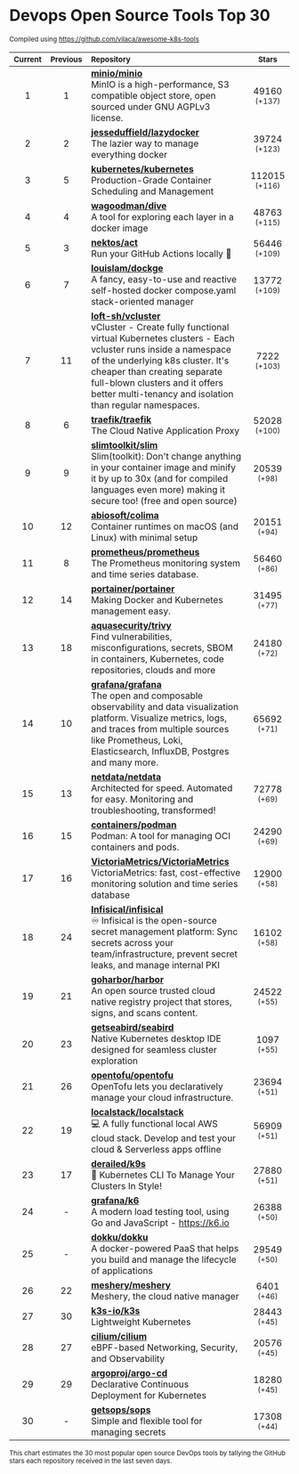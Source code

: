 # Devops Open Source Tools Top 30
<sup>Compiled using https://github.com/vilaca/awesome-k8s-tools</sup>
<div align="center">

|<sub>Current</sub>|<sub>Previous</sub>|<sub>Repository</sub>|<sub>Stars</sub>|
|:---:|:---:|:---|:---:|
|1|1|[**minio/minio**](https://github.com/minio/minio)<br/>MinIO is a high-performance, S3 compatible object store, open sourced under GNU AGPLv3 license.|49160 <sup>(+137)</sup>|
|2|2|[**jesseduffield/lazydocker**](https://github.com/jesseduffield/lazydocker)<br/>The lazier way to manage everything docker|39724 <sup>(+123)</sup>|
|3|5|[**kubernetes/kubernetes**](https://github.com/kubernetes/kubernetes)<br/>Production-Grade Container Scheduling and Management|112015 <sup>(+116)</sup>|
|4|4|[**wagoodman/dive**](https://github.com/wagoodman/dive)<br/>A tool for exploring each layer in a docker image|48763 <sup>(+115)</sup>|
|5|3|[**nektos/act**](https://github.com/nektos/act)<br/>Run your GitHub Actions locally 🚀|56446 <sup>(+109)</sup>|
|6|7|[**louislam/dockge**](https://github.com/louislam/dockge)<br/>A fancy, easy-to-use and reactive self-hosted docker compose.yaml stack-oriented manager|13772 <sup>(+109)</sup>|
|7|11|[**loft-sh/vcluster**](https://github.com/loft-sh/vcluster)<br/>vCluster - Create fully functional virtual Kubernetes clusters - Each vcluster runs inside a namespace of the underlying k8s cluster. It's cheaper than creating separate full-blown clusters and it offers better multi-tenancy and isolation than regular namespaces.|7222 <sup>(+103)</sup>|
|8|6|[**traefik/traefik**](https://github.com/traefik/traefik)<br/>The Cloud Native Application Proxy|52028 <sup>(+100)</sup>|
|9|9|[**slimtoolkit/slim**](https://github.com/slimtoolkit/slim)<br/>Slim(toolkit): Don't change anything in your container image and minify it by up to 30x (and for compiled languages even more) making it secure too! (free and open source)|20539 <sup>(+98)</sup>|
|10|12|[**abiosoft/colima**](https://github.com/abiosoft/colima)<br/>Container runtimes on macOS (and Linux) with minimal setup|20151 <sup>(+94)</sup>|
|11|8|[**prometheus/prometheus**](https://github.com/prometheus/prometheus)<br/>The Prometheus monitoring system and time series database.|56460 <sup>(+86)</sup>|
|12|14|[**portainer/portainer**](https://github.com/portainer/portainer)<br/>Making Docker and Kubernetes management easy.|31495 <sup>(+77)</sup>|
|13|18|[**aquasecurity/trivy**](https://github.com/aquasecurity/trivy)<br/>Find vulnerabilities, misconfigurations, secrets, SBOM in containers, Kubernetes, code repositories, clouds and more|24180 <sup>(+72)</sup>|
|14|10|[**grafana/grafana**](https://github.com/grafana/grafana)<br/>The open and composable observability and data visualization platform. Visualize metrics, logs, and traces from multiple sources like Prometheus, Loki, Elasticsearch, InfluxDB, Postgres and many more. |65692 <sup>(+71)</sup>|
|15|13|[**netdata/netdata**](https://github.com/netdata/netdata)<br/>Architected for speed. Automated for easy. Monitoring and troubleshooting, transformed!|72778 <sup>(+69)</sup>|
|16|15|[**containers/podman**](https://github.com/containers/podman)<br/>Podman: A tool for managing OCI containers and pods.|24290 <sup>(+69)</sup>|
|17|16|[**VictoriaMetrics/VictoriaMetrics**](https://github.com/VictoriaMetrics/VictoriaMetrics)<br/>VictoriaMetrics: fast, cost-effective monitoring solution and time series database|12900 <sup>(+58)</sup>|
|18|24|[**Infisical/infisical**](https://github.com/Infisical/infisical)<br/>♾ Infisical is the open-source secret management platform: Sync secrets across your team/infrastructure, prevent secret leaks, and manage internal PKI|16102 <sup>(+58)</sup>|
|19|21|[**goharbor/harbor**](https://github.com/goharbor/harbor)<br/>An open source trusted cloud native registry project that stores, signs, and scans content.|24522 <sup>(+55)</sup>|
|20|23|[**getseabird/seabird**](https://github.com/getseabird/seabird)<br/>Native Kubernetes desktop IDE designed for seamless cluster exploration|1097 <sup>(+55)</sup>|
|21|26|[**opentofu/opentofu**](https://github.com/opentofu/opentofu)<br/>OpenTofu lets you declaratively manage your cloud infrastructure.|23694 <sup>(+51)</sup>|
|22|19|[**localstack/localstack**](https://github.com/localstack/localstack)<br/>💻 A fully functional local AWS cloud stack. Develop and test your cloud & Serverless apps offline|56909 <sup>(+51)</sup>|
|23|17|[**derailed/k9s**](https://github.com/derailed/k9s)<br/>🐶 Kubernetes CLI To Manage Your Clusters In Style!|27880 <sup>(+51)</sup>|
|24|-|[**grafana/k6**](https://github.com/grafana/k6)<br/>A modern load testing tool, using Go and JavaScript - https://k6.io|26388 <sup>(+50)</sup>|
|25|-|[**dokku/dokku**](https://github.com/dokku/dokku)<br/>A docker-powered PaaS that helps you build and manage the lifecycle of applications|29549 <sup>(+50)</sup>|
|26|22|[**meshery/meshery**](https://github.com/meshery/meshery)<br/>Meshery, the cloud native manager|6401 <sup>(+46)</sup>|
|27|30|[**k3s-io/k3s**](https://github.com/k3s-io/k3s)<br/>Lightweight Kubernetes|28443 <sup>(+45)</sup>|
|28|27|[**cilium/cilium**](https://github.com/cilium/cilium)<br/>eBPF-based Networking, Security, and Observability|20576 <sup>(+45)</sup>|
|29|29|[**argoproj/argo-cd**](https://github.com/argoproj/argo-cd)<br/>Declarative Continuous Deployment for Kubernetes|18280 <sup>(+45)</sup>|
|30|-|[**getsops/sops**](https://github.com/getsops/sops)<br/>Simple and flexible tool for managing secrets|17308 <sup>(+44)</sup>|


</div>

<sub>This chart estimates the 30 most popular open source DevOps tools by tallying the GitHub stars each repository received in the last seven days.</sub>
